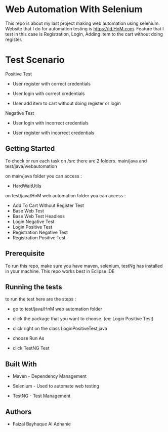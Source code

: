# Web Automation With Selenium


This repo is about my last project making web automation using selenium. Website that I do for automation testing is https://id.HnM.com. Feature that I test in this case is Registration, Login, Adding item to the cart without doing register. 

# Test Scenario

Positive Test

* User register with correct credentials

* User login with correct credentials

* User add item to cart without doing register or login

Negative Test

* User login with incorrect credentials

* User register with incorrect credentials

## Getting Started

To check or run each task on /src there are 2 folders. main/java and test/java/webautomation

on main/java folder you can access :

* HardWaitUtils

on test/java/HnM web automation folder you can access :

* Add To Cart Without Register Test
* Base Web Test
* Base Web Test Headless
* Login Negative Test
* Login Positive Test
* Registration Negative Test
* Registration Positive Test

## Prerequisite

To run this repo, make sure you have maven, selenium, testNg has installed in your machine. This repo works best in Eclipse IDE
## Running the tests
to run the test here are the steps :

* go to test/java/HnM web automation folder

* click the package that you want to choose. (ex: Login Positive Test)

* click right on the class LoginPositiveTest,java

* choose Run As

* click TestNG Test

## Built With
* Maven - Dependency Management

* Selenium - Used to automate web testing

* TestNG - Test Management

## Authors

* Faizal Bayhaque Al Adhanie



